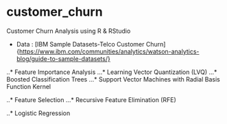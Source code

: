 # customer_churn
Customer Churn Analysis using R &amp; RStudio

* Data : [IBM Sample Datasets-Telco Customer Churn]{https://www.ibm.com/communities/analytics/watson-analytics-blog/guide-to-sample-datasets/}


..* Feature Importance Analysis
...* Learning Vector Quantization (LVQ)
...* Boosted Classification Trees
...* Support Vector Machines with Radial Basis Function Kernel

..* Feature Selection
...* Recursive Feature Elimination (RFE)

..* Logistic Regression 
